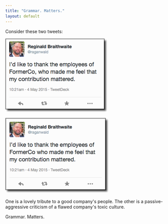 ```yaml
---
title: "Grammar. Matters."
layout: default
---
```


Consider these two tweets:

![Comma](/assets/images/comma.png)

![No Comma](/assets/images/nocomma.png)

One is a lovely tribute to a good company's people. The other is a passive-aggressive criticism of a flawed company's toxic culture.

Grammar. Matters.